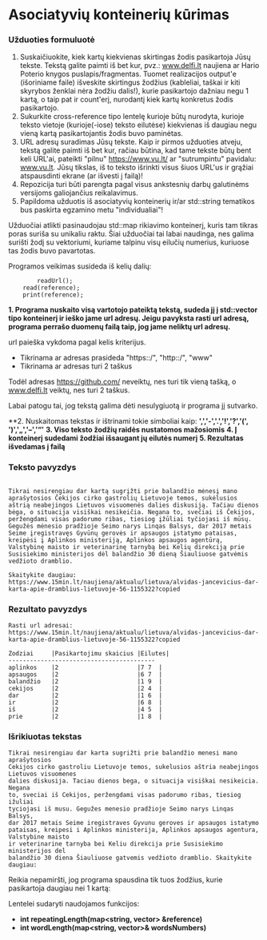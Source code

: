 # Asociatyvių konteinerių kūrimas

### Užduoties formuluotė

1. Suskaičiuokite, kiek kartų kiekvienas skirtingas žodis pasikartoja Jūsų tekste. Tekstą galite paimti iš bet kur, pvz.: www.delfi.lt naujiena ar Hario Poterio knygos puslapis/fragmentas. Tuomet realizacijos output'e (išoriniame faile) išveskite skirtingus žodžius (kableliai, taškai ir kiti skyrybos ženklai nėra žodžiu dalis!), kurie pasikartojo dažniau negu 1 kartą, o taip pat ir count'erį, nurodantį kiek kartų konkretus žodis pasikartojo.
2. Sukurkite cross-reference tipo lentelę kurioje būtų nurodyta, kurioje teksto vietoje (kurioje(-iose) teksto eilutėse) kiekvienas iš daugiau negu vieną kartą pasikartojantis žodis buvo paminėtas.
3. URL adresų suradimas Jūsų tekste. Kaip ir pirmos užduoties atveju, tekstą galite paimti iš bet kur, račiau būtina, kad tame tekste būtų bent keli URL'ai, pateikti "pilnu" https://www.vu.lt/ ar "sutrumpintu" pavidalu: www.vu.lt. Jūsų tikslas, iš to teksto išrinkti visus šiuos URL'us ir grąžiai atspausdinti ekrane (ar išvesti į failą)!
4. Repozicija turi būti parengta pagal visus ankstesnių darbų galutinėms versijoms galiojančius reikalavimus.
5. Papildoma užduotis iš asociatyvių konteinerių ir/ar std::string tematikos bus paskirta egzamino metu "individualiai"!

Užduočiai atlikti pasinaudojau std::map rikiavimo konteinerį, kuris tam tikras poras suriša su unikaliu raktu. Šiai užduočiai tai labai naudinga, nes galima surišti žodį su vektoriumi, kuriame talpinu visų eilučių numerius, kuriuose tas žodis buvo pavartotas. 

Programos veikimas susideda iš kelių dalių:

```shell
        readUrl();
	read(reference);
	print(reference);
```
**1. Programa nuskaito visą vartotojo pateiktą tekstą, sudeda jį į std::vector tipo konteinerį ir ieško jame url adresų. Jeigu pavyksta rasti url adresą, programa perrašo duomenų failą taip, jog jame neliktų url adresų.**

url paieška vykdoma pagal kelis kriterijus. 
* Tikrinama ar adresas prasideda "https::/", "http::/", "www"
* Tikrinama ar adresas turi 2 taškus

Todėl adresas https://github.com/ neveiktų, nes turi tik vieną tašką, o www.delfi.lt veiktų, nes turi 2 taškus.

Labai patogu tai, jog tekstą galima dėti nesulygiuotą ir programa jį sutvarko.

**2. Nuskaitomas tekstas ir ištrinami tokie simboliai kaip: **',','-','.','!','?','(', ')','„','–','“'**
**3. Viso teksto žodžių raidės nustatomos mažosiomis**
**4. Į konteinerį sudedami žodžiai išsaugant jų eilutės numerį**
**5. Rezultatas išvedamas į failą**

### Teksto pavyzdys

```shell

Tikrai nesirengiau dar kartą sugrįžti prie balandžio mėnesį mano aprašytosios Čekijos cirko gastrolių Lietuvoje temos, sukėlusios aštrią neabejingos Lietuvos visuomenės dalies diskusiją. Tačiau dienos bėga, o situacija visiškai nesikeičia. Negana to, svečiai iš Čekijos, peržengdami visas padorumo ribas, tiesiog įžūliai tyčiojasi iš mūsų. Gegužės mėnesio pradžioje Seimo narys Linqas Balsys, dar 2017 metais Seime įregistravęs Gyvūnų gerovės ir apsaugos įstatymo pataisas, kreipėsi į Aplinkos ministeriją, Aplinkos apsaugos agentūrą, Valstybinę maisto ir veterinarinę tarnybą bei Kelių direkciją prie Susisiekimo ministerijos dėl balandžio 30 dieną Šiauliuose gatvėmis vedžioto dramblio.

Skaitykite daugiau: https://www.15min.lt/naujiena/aktualu/lietuva/alvidas-jancevicius-dar-karta-apie-dramblius-lietuvoje-56-1155322?copied

```

### Rezultato pavyzdys

```shell
Rasti url adresai:
https://www.15min.lt/naujiena/aktualu/lietuva/alvidas-jancevicius-dar-karta-apie-dramblius-lietuvoje-56-1155322?copied

Zodziai     |Pasikartojimu skaicius |Eilutes|
-----------------------------------------
aplinkos    |2                      |7 7  |
apsaugos    |2                      |6 7  |
balandžio   |2                      |1 9  |
cekijos     |2                      |2 4  |
dar         |2                      |1 6  |
ir          |2                      |6 8  |
iš          |2                      |4 5  |
prie        |2                      |1 8  |
```

### Išrikiuotas tekstas

```shell
Tikrai nesirengiau dar karta sugrižti prie balandžio menesi mano aprašytosios
Cekijos cirko gastroliu Lietuvoje temos, sukelusios aštria neabejingos Lietuvos visuomenes
dalies diskusija. Taciau dienos bega, o situacija visiškai nesikeicia. Negana
to, sveciai iš Cekijos, peržengdami visas padorumo ribas, tiesiog ižuliai
tyciojasi iš musu. Gegužes menesio pradžioje Seimo narys Linqas Balsys,
dar 2017 metais Seime iregistraves Gyvunu geroves ir apsaugos istatymo
pataisas, kreipesi i Aplinkos ministerija, Aplinkos apsaugos agentura, Valstybine maisto
ir veterinarine tarnyba bei Keliu direkcija prie Susisiekimo ministerijos del
balandžio 30 diena Šiauliuose gatvemis vedžioto dramblio. Skaitykite daugiau:
```
Reikia nepamiršti, jog programa spausdina tik tuos žodžius, kurie pasikartoja daugiau nei 1 kartą:

Lentelei sudaryti naudojamos funkcijos: 
* **int repeatingLength(map<string, vector<int>> &reference)** 
* **int wordLength(map<string, vector<int>>& wordsNumbers)**
